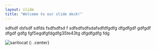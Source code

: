 ```yaml
---
layout: slide
title: "Welcome to our slide deck!"
---
```


sdfsdf dsfsdf sdfds fsdfsdfsd f sdfsdfsdfsdafsdfdfgdfg dfgdfgdf gdfgdf
dfgdf gdfg fgf5egdfgfdgdfg35te43tg dfgdfgdfg fdg


![saritocat](https://octodex.github.com/images/saritocat.png)
{: .center}

